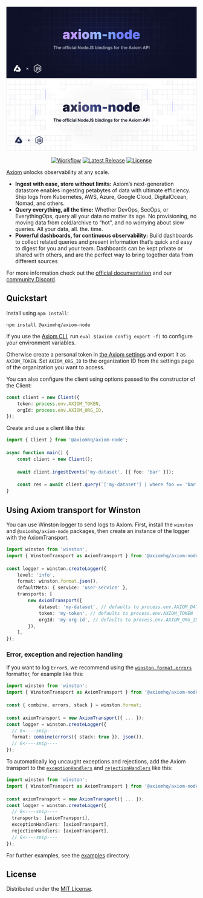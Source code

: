 ![axiom-node: The official NodeJS bindings for the Axiom API](.github/images/banner-dark.svg#gh-dark-mode-only)
![axiom-node: The official NodeJS bindings for the Axiom API](.github/images/banner-light.svg#gh-light-mode-only)

<div align="center">

[![Workflow][workflow_badge]][workflow]
[![Latest Release][release_badge]][release]
[![License][license_badge]][license]

</div>

[Axiom](https://axiom.co) unlocks observability at any scale.

-   **Ingest with ease, store without limits:** Axiom’s next-generation datastore enables ingesting petabytes of data with ultimate efficiency. Ship logs from Kubernetes, AWS, Azure, Google Cloud, DigitalOcean, Nomad, and others.
-   **Query everything, all the time:** Whether DevOps, SecOps, or EverythingOps, query all your data no matter its age. No provisioning, no moving data from cold/archive to “hot”, and no worrying about slow queries. All your data, all. the. time.
-   **Powerful dashboards, for continuous observability:** Build dashboards to collect related queries and present information that’s quick and easy to digest for you and your team. Dashboards can be kept private or shared with others, and are the perfect way to bring together data from different sources

For more information check out the [official documentation](https://axiom.co/docs)
and our
[community Discord](https://axiom.co/discord).

## Quickstart

Install using `npm install`:

```shell
npm install @axiomhq/axiom-node
```

If you use the [Axiom CLI](https://github.com/axiomhq/cli), run `eval $(axiom config export -f)` to configure your environment variables.

Otherwise create a personal token in [the Axiom settings](https://app.axiom.co/profile) and export it as `AXIOM_TOKEN`. Set `AXIOM_ORG_ID` to the organization ID from the settings page of the organization you want to access.

You can also configure the client using options passed to the constructor of the Client:

```ts
const client = new Client({
    token: process.env.AXIOM_TOKEN,
    orgId: process.env.AXIOM_ORG_ID,
});
```

Create and use a client like this:

```ts
import { Client } from '@axiomhq/axiom-node';

async function main() {
    const client = new Client();

    await client.ingestEvents('my-dataset', [{ foo: 'bar' }]);

    const res = await client.query(`['my-dataset'] | where foo == 'bar' | limit 100`);
}
```

## Using Axiom transport for Winston

You can use Winston logger to send logs to Axiom. First, install the `winston` and `@axiomhq/axiom-node` packages, then
create an instance of the logger with the AxiomTransport.

```ts
import winston from 'winston';
import { WinstonTransport as AxiomTransport } from '@axiomhq/axiom-node';

const logger = winston.createLogger({
    level: 'info',
    format: winston.format.json(),
    defaultMeta: { service: 'user-service' },
    transports: [
        new AxiomTransport({
            dataset: 'my-dataset', // defaults to process.env.AXIOM_DATASET
            token: 'my-token', // defaults to process.env.AXIOM_TOKEN
            orgId: 'my-org-id', // defaults to process.env.AXIOM_ORG_ID
        }),
    ],
});
```

### Error, exception and rejection handling

If you want to log `Error`s, we recommend using the
[`winston.format.errors`](https://github.com/winstonjs/logform#errors)
formatter, for example like this:

```ts
import winston from 'winston';
import { WinstonTransport as AxiomTransport } from '@axiomhq/axiom-node';

const { combine, errors, stack } = winston.format;

const axiomTransport = new AxiomTransport({ ... });
const logger = winston.createLogger({
  // 8<----snip----
  format: combine(errors({ stack: true }), json()),
  // 8<----snip----
});
```

To automatically log uncaught exceptions and rejections, add the Axiom transport to the
[`exceptionHandlers`](https://github.com/winstonjs/winston#exceptions) and
[`rejectionHandlers`](https://github.com/winstonjs/winston#rejections) like
this:

```ts
import winston from 'winston';
import { WinstonTransport as AxiomTransport } from '@axiomhq/axiom-node';

const axiomTransport = new AxiomTransport({ ... });
const logger = winston.createLogger({
  // 8<----snip----
  transports: [axiomTransport],
  exceptionHandlers: [axiomTransport],
  rejectionHandlers: [axiomTransport],
  // 8<----snip----
});
```

For further examples, see the [examples](examples) directory.

## License

Distributed under the [MIT License](LICENSE).

<!-- Badges -->

[workflow]: https://github.com/axiomhq/axiom-node/actions/workflows/ci.yml
[workflow_badge]: https://img.shields.io/github/actions/workflow/status/axiomhq/axiom-node/ci.yml?branch=main&ghcache=unused
[release]: https://github.com/axiomhq/axiom-node/releases/latest
[release_badge]: https://img.shields.io/github/release/axiomhq/axiom-node.svg?ghcache=unused
[license]: https://opensource.org/licenses/MIT
[license_badge]: https://img.shields.io/github/license/axiomhq/axiom-node.svg?color=blue&ghcache=unused
